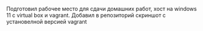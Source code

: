 Подготовил рабочее место для сдачи домашних работ, хост на windows 11 с virtual box и vagrant. Добавил в репозиторий скриншот с установелной версией vagrant
